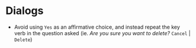 # Dialogs

- Avoid using `Yes` as an affirmative choice, and instead repeat the key verb in the question asked (ie. _Are you sure you want to delete?_ `Cancel` | `Delete`)
